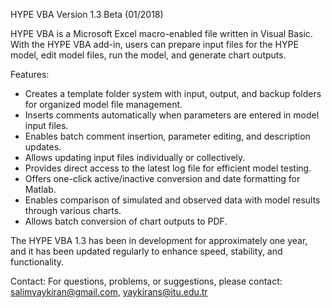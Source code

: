 HYPE VBA Version 1.3 Beta (01/2018)

HYPE VBA is a Microsoft Excel macro-enabled file written in Visual Basic. With the HYPE VBA add-in, users can prepare input files for the HYPE model, edit model files, run the model, and generate chart outputs.

Features:

- Creates a template folder system with input, output, and backup folders for organized model file management.
- Inserts comments automatically when parameters are entered in model input files.
- Enables batch comment insertion, parameter editing, and description updates.
- Allows updating input files individually or collectively.
- Provides direct access to the latest log file for efficient model testing.
- Offers one-click active/inactive conversion and date formatting for Matlab.
- Enables comparison of simulated and observed data with model results through various charts.
- Allows batch conversion of chart outputs to PDF.
  
The HYPE VBA 1.3 has been in development for approximately one year, and it has been updated regularly to enhance speed, stability, and functionality.

Contact:
For questions, problems, or suggestions, please contact:
salimyaykiran@gmail.com, yaykirans@itu.edu.tr
